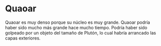 # Quaoar

Quaoar es muy denso porque su núcleo es muy grande. Quaoar podría haber sido
mucho más grande hace mucho tiempo. Podría haber sido golpeado por un objeto del
tamaño de Plutón, lo cual habría arrancado las capas exteriores.
